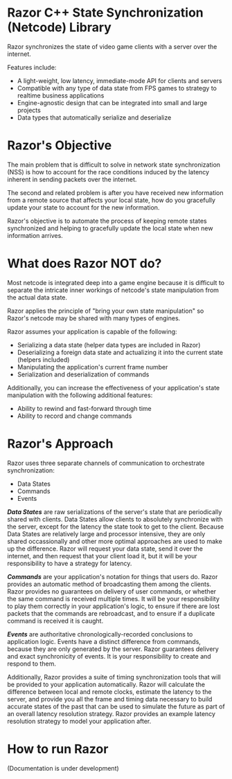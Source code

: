 # Razor C++ State Synchronization (Netcode) Library

Razor synchronizes the state of video game clients with a server over
the internet.

Features include:

* A light-weight, low latency, immediate-mode API for clients and servers
* Compatible with any type of data state from FPS games to strategy to realtime business applications
* Engine-agnostic design that can be integrated into small and large projects
* Data types that automatically serialize and deserialize

# Razor's Objective

The main problem that is difficult to solve in network state
synchronization (NSS) is how to account for the race conditions induced by
the latency inherent in sending packets over the internet.

The second and related problem is after you have received new information
from a remote source that affects your local state, how do you gracefully
update your state to account for the new information.

Razor's objective is to automate the process of keeping remote states
synchronized and helping to gracefully update the local state when 
new information arrives.

# What does Razor NOT do?

Most netcode is integrated deep into a game engine because it is difficult
to separate the intricate inner workings of netcode's state manipulation from
the actual data state.

Razor applies the principle of "bring your own state manipulation" so Razor's netcode
may be shared with many types of engines.

Razor assumes your application is capable of the following:

* Serializing a data state (helper data types are included in Razor)
* Deserializing a foreign data state and actualizing it into the current state (helpers included)
* Manipulating the application's current frame number
* Serialization and deserialization of commands

Additionally, you can increase the effectiveness of your application's state manipulation
with the following additional features:

* Ability to rewind and fast-forward through time
* Ability to record and change commands

# Razor's Approach

Razor uses three separate channels of communication to orchestrate synchronization:

* Data States
* Commands
* Events

***Data States*** are raw serializations of the server's state that are periodically shared with
clients. Data States allow clients to absolutely synchronize with the server, except for
the latency the state took to get to the client. Because Data States are relatively large
and processor intensive, they are only shared occassionally and other more optimal approaches
are used to make up the difference. Razor will request your data state, send it over the
internet, and then request that your client load it, but it will be your responsibility
to have a strategy for latency.

***Commands*** are your application's notation for things that users do. Razor provides an 
automatic method of broadcasting them among the clients. Razor provides no guarantees
on delivery of user commands, or whether the same command is received multiple times.
It will be your responsibility to play them correctly in your application's logic, 
to ensure if there are lost packets that the commands are rebroadcast, and to ensure if
a duplicate command is received it is caught.

***Events*** are authoritative chronologically-recorded conclusions to application logic.
Events have a distinct difference from commands, because they are only generated by the server.
Razor guarantees delivery and exact synchronicity of events. It is your responsibility to
create and respond to them.

Additionally, Razor provides a suite of timing synchronization tools that will be provided to
your application automatically. Razor will calculate the difference between local and remote
clocks, estimate the latency to the server, and provide you all the frame and timing data
necessary to build accurate states of the past that can be used to simulate the future
as part of an overall latency resolution strategy. Razor provides an example latency 
resolution strategy to model your application after.

# How to run Razor

(Documentation is under development)